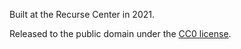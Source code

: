 Built at the Recurse Center in 2021.

Released to the public domain under the [CC0 license](https://creativecommons.org/publicdomain/zero/1.0/).
